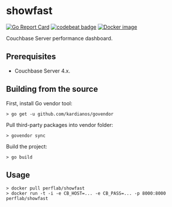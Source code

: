 
showfast
========
[![Go Report Card](https://goreportcard.com/badge/github.com/couchbaselabs/showfast)](https://goreportcard.com/report/github.com/couchbaselabs/showfast)
[![codebeat badge](https://codebeat.co/badges/1fc2a490-a39e-49be-b218-2b9289da5ae7)](https://codebeat.co/projects/github-com-couchbaselabs-showfast)
[![Docker image](https://images.microbadger.com/badges/image/perflab/showfast.svg)](http://microbadger.com/images/perflab/showfast)

Couchbase Server performance dashboard.

Prerequisites
-------------

* Couchbase Server 4.x.

Building from the source
------------------------

First, install Go vendor tool:
```
> go get -u github.com/kardianos/govendor
```

Pull third-party packages into vendor folder:
```
> govendor sync
```

Build the project:
```
> go build
```

Usage
-----

```
> docker pull perflab/showfast
> docker run -t -i -e CB_HOST=... -e CB_PASS=... -p 8000:8000 perflab/showfast
```
